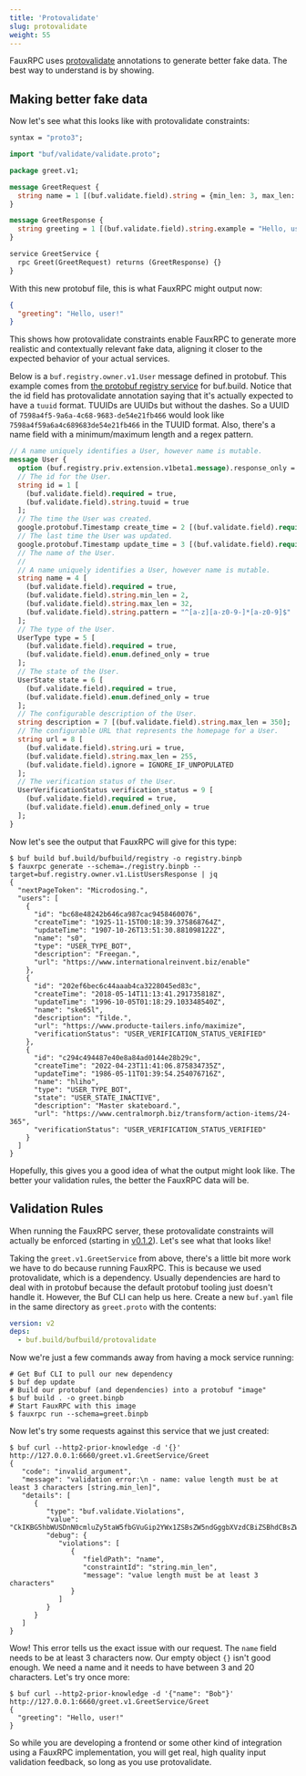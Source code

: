 ```yaml
---
title: 'Protovalidate'
slug: protovalidate
weight: 55
---
```


FauxRPC uses [protovalidate](https://github.com/bufbuild/protovalidate) annotations to generate better fake data. The best way to understand is by showing.

## Making better fake data

Now let's see what this looks like with protovalidate constraints:
```protobuf
syntax = "proto3";

import "buf/validate/validate.proto";

package greet.v1;

message GreetRequest {
  string name = 1 [(buf.validate.field).string = {min_len: 3, max_len: 100}];
}

message GreetResponse {
  string greeting = 1 [(buf.validate.field).string.example = "Hello, user!"];
}

service GreetService {
  rpc Greet(GreetRequest) returns (GreetResponse) {}
}
```

With this new protobuf file, this is what FauxRPC might output now:

```json
{
  "greeting": "Hello, user!"
}
```
This shows how protovalidate constraints enable FauxRPC to generate more realistic and contextually relevant fake data, aligning it closer to the expected behavior of your actual services.

Below is a `buf.registry.owner.v1.User` message defined in protobuf. This example comes from [the protobuf registry service](https://buf.build/bufbuild/registry/docs/main:buf.registry.owner.v1#buf.registry.owner.v1.User) for buf.build. Notice that the id field has protovalidate annotation saying that it's actually expected to have a `tuuid` format. TUUIDs are UUIDs but without the dashes. So a UUID of `7598a4f5-9a6a-4c68-9683-de54e21fb466` would look like `7598a4f59a6a4c689683de54e21fb466` in the TUUID format. Also, there's a name field with a minimum/maximum length and a regex pattern.

```protobuf
// A name uniquely identifies a User, however name is mutable.
message User {
  option (buf.registry.priv.extension.v1beta1.message).response_only = true;
  // The id for the User.
  string id = 1 [
    (buf.validate.field).required = true,
    (buf.validate.field).string.tuuid = true
  ];
  // The time the User was created.
  google.protobuf.Timestamp create_time = 2 [(buf.validate.field).required = true];
  // The last time the User was updated.
  google.protobuf.Timestamp update_time = 3 [(buf.validate.field).required = true];
  // The name of the User.
  //
  // A name uniquely identifies a User, however name is mutable.
  string name = 4 [
    (buf.validate.field).required = true,
    (buf.validate.field).string.min_len = 2,
    (buf.validate.field).string.max_len = 32,
    (buf.validate.field).string.pattern = "^[a-z][a-z0-9-]*[a-z0-9]$"
  ];
  // The type of the User.
  UserType type = 5 [
    (buf.validate.field).required = true,
    (buf.validate.field).enum.defined_only = true
  ];
  // The state of the User.
  UserState state = 6 [
    (buf.validate.field).required = true,
    (buf.validate.field).enum.defined_only = true
  ];
  // The configurable description of the User.
  string description = 7 [(buf.validate.field).string.max_len = 350];
  // The configurable URL that represents the homepage for a User.
  string url = 8 [
    (buf.validate.field).string.uri = true,
    (buf.validate.field).string.max_len = 255,
    (buf.validate.field).ignore = IGNORE_IF_UNPOPULATED
  ];
  // The verification status of the User.
  UserVerificationStatus verification_status = 9 [
    (buf.validate.field).required = true,
    (buf.validate.field).enum.defined_only = true
  ];
}
```

Now let's see the output that FauxRPC will give for this type:

```shell
$ buf build buf.build/bufbuild/registry -o registry.binpb
$ fauxrpc generate --schema=./registry.binpb --target=buf.registry.owner.v1.ListUsersResponse | jq
{
  "nextPageToken": "Microdosing.",
  "users": [
    {
      "id": "bc68e48242b646ca987cac9458460076",
      "createTime": "1925-11-15T00:18:39.375868764Z",
      "updateTime": "1907-10-26T13:51:30.881098122Z",
      "name": "s0",
      "type": "USER_TYPE_BOT",
      "description": "Freegan.",
      "url": "https://www.internationalreinvent.biz/enable"
    },
    {
      "id": "202ef6bec6c44aaab4ca3228045ed83c",
      "createTime": "2018-05-14T11:13:41.291735818Z",
      "updateTime": "1996-10-05T01:18:29.103348540Z",
      "name": "ske65l",
      "description": "Tilde.",
      "url": "https://www.producte-tailers.info/maximize",
      "verificationStatus": "USER_VERIFICATION_STATUS_VERIFIED"
    },
    {
      "id": "c294c494487e40e8a84ad0144e28b29c",
      "createTime": "2022-04-23T11:41:06.875834735Z",
      "updateTime": "1986-05-11T01:39:54.254076716Z",
      "name": "hliho",
      "type": "USER_TYPE_BOT",
      "state": "USER_STATE_INACTIVE",
      "description": "Master skateboard.",
      "url": "https://www.centralmorph.biz/transform/action-items/24-365",
      "verificationStatus": "USER_VERIFICATION_STATUS_VERIFIED"
    }
  ]
}
```
Hopefully, this gives you a good idea of what the output might look like. The better your validation rules, the better the FauxRPC data will be.

## Validation Rules
When running the FauxRPC server, these protovalidate constraints will actually be enforced (starting in [v0.1.2](https://github.com/sudorandom/fauxrpc/releases/tag/v0.1.2)). Let's see what that looks like!

Taking the `greet.v1.GreetService` from above, there's a little bit more work we have to do because running FauxRPC. This is because we used protovalidate, which is a dependency. Usually dependencies are hard to deal with in protobuf because the default protobuf tooling just doesn't handle it. However, the Buf CLI can help us here. Create a new `buf.yaml` file in the same directory as `greet.proto` with the contents:

```yaml
version: v2
deps:
  - buf.build/bufbuild/protovalidate
```

Now we're just a few commands away from having a mock service running:

```shell
# Get Buf CLI to pull our new dependency
$ buf dep update
# Build our protobuf (and dependencies) into a protobuf "image"
$ buf build . -o greet.binpb
# Start FauxRPC with this image
$ fauxrpc run --schema=greet.binpb
```

Now let's try some requests against this service that we just created:
```shell
$ buf curl --http2-prior-knowledge -d '{}' http://127.0.0.1:6660/greet.v1.GreetService/Greet
{
   "code": "invalid_argument",
   "message": "validation error:\n - name: value length must be at least 3 characters [string.min_len]",
   "details": [
      {
         "type": "buf.validate.Violations",
         "value": "CkIKBG5hbWUSDnN0cmluZy5taW5fbGVuGip2YWx1ZSBsZW5ndGggbXVzdCBiZSBhdCBsZWFzdCAzIGNoYXJhY3RlcnM",
         "debug": {
            "violations": [
               {
                  "fieldPath": "name",
                  "constraintId": "string.min_len",
                  "message": "value length must be at least 3 characters"
               }
            ]
         }
      }
   ]
}
```

Wow! This error tells us the exact issue with our request. The `name` field needs to be at least 3 characters now. Our empty object `{}` isn't good enough. We need a name and it needs to have between 3 and 20 characters. Let's try once more:

```shell
$ buf curl --http2-prior-knowledge -d '{"name": "Bob"}' http://127.0.0.1:6660/greet.v1.GreetService/Greet
{
  "greeting": "Hello, user!"
}
```

So while you are developing a frontend or some other kind of integration using a FauxRPC implementation, you will get real, high quality input validation feedback, so long as you use protovalidate.
